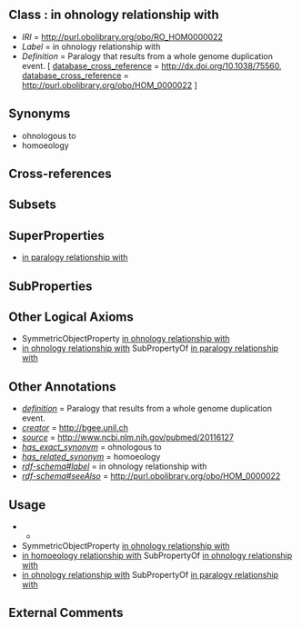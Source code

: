 
## Class : in ohnology relationship with

 * *IRI* = http://purl.obolibrary.org/obo/RO_HOM0000022
 * *Label* = in ohnology relationship with
 * *Definition* = Paralogy that results from a whole genome duplication event. [ [database_cross_reference](../../ef/oboInOwl#hasDbXref.md) = http://dx.doi.org/10.1038/75560, [database_cross_reference](../../ef/oboInOwl#hasDbXref.md) = http://purl.obolibrary.org/obo/HOM_0000022 ]

## Synonyms

 * ohnologous to
 * homoeology

## Cross-references


## Subsets


## SuperProperties

 * [in paralogy relationship with](../../RO/11/RO_HOM0000011.md)

## SubProperties


## Other Logical Axioms

 * SymmetricObjectProperty [in ohnology relationship with](../../RO/22/RO_HOM0000022.md)
 * [in ohnology relationship with](../../RO/22/RO_HOM0000022.md) SubPropertyOf [in paralogy relationship with](../../RO/11/RO_HOM0000011.md)

## Other Annotations

 * *[definition](../../IAO/15/IAO_0000115.md)* = Paralogy that results from a whole genome duplication event.
 * *[creator](../../or/creator.md)* = http://bgee.unil.ch
 * *[source](../../ce/source.md)* = http://www.ncbi.nlm.nih.gov/pubmed/20116127
 * *[has_exact_synonym](../../ym/oboInOwl#hasExactSynonym.md)* = ohnologous to
 * *[has_related_synonym](../../ym/oboInOwl#hasRelatedSynonym.md)* = homoeology
 * *[rdf-schema#label](../../el/rdf-schema#label.md)* = in ohnology relationship with
 * *[rdf-schema#seeAlso](../../so/rdf-schema#seeAlso.md)* = http://purl.obolibrary.org/obo/HOM_0000022

## Usage

 * -
 * SymmetricObjectProperty [in ohnology relationship with](../../RO/22/RO_HOM0000022.md)
 * [in homoeology relationship with](../../RO/73/RO_HOM0000073.md) SubPropertyOf [in ohnology relationship with](../../RO/22/RO_HOM0000022.md)
 * [in ohnology relationship with](../../RO/22/RO_HOM0000022.md) SubPropertyOf [in paralogy relationship with](../../RO/11/RO_HOM0000011.md)

## External Comments


